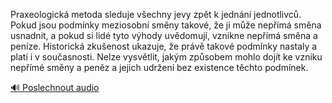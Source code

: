 
Praxeologická metoda sleduje všechny jevy zpět k jednání jednotlivců. Pokud jsou podmínky meziosobní směny takové, že ji může nepřímá směna usnadnit, a pokud si lidé tyto výhody uvědomují, vznikne nepřímá směna a peníze. Historická zkušenost ukazuje, že právě takové podmínky nastaly a platí i v současnosti. Nelze vysvětlit, jakým způsobem mohlo dojít ke vzniku nepřímé směny a peněz a jejich udržení bez existence těchto podmínek.

[🔊 Poslechnout audio](/data/7-paragraphs/audio/chapter_76/para_007-Praxeologick-metoda-sleduje-vechny-jevy-zpt-k-j.mp3)
